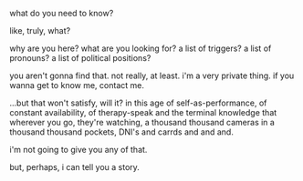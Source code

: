 what do you need to know?

like, truly, what?

why are you here? what are you looking for? a list of triggers? a list of pronouns? a list of political positions?

you aren't gonna find that. not really, at least. i'm a very private thing. if you wanna get to know me, contact me. 

...but that won't satisfy, will it? in this age of self-as-performance, of constant availability, of therapy-speak and the terminal knowledge that wherever you go, they're watching, a thousand thousand cameras in a thousand thousand pockets, DNI's and carrds and and and.

i'm not going to give you any of that.

but, perhaps, i can tell you a story.

